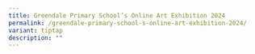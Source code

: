 ```yaml
---
title: Greendale Primary School’s Online Art Exhibition 2024
permalink: /greendale-primary-school-s-online-art-exhibition-2024/
variant: tiptap
description: ""
---
```

